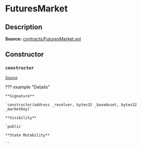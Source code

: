# FuturesMarket

## Description

**Source:** [contracts/FuturesMarket.sol](https://github.com/Synthetixio/synthetix/tree/v2.77.1-alpha/contracts/FuturesMarket.sol)

## Constructor

### `constructor`

<sub>[Source](https://github.com/Synthetixio/synthetix/tree/v2.77.1-alpha/contracts/FuturesMarket.sol#L59)</sub>

??? example "Details"

    **Signature**

    `constructor(address _resolver, bytes32 _baseAsset, bytes32 _marketKey)`

    **Visibility**

    `public`

    **State Mutability**

    ``
